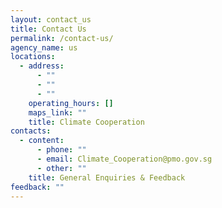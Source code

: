 ```yaml
---
layout: contact_us
title: Contact Us
permalink: /contact-us/
agency_name: us
locations:
  - address:
      - ""
      - ""
      - ""
    operating_hours: []
    maps_link: ""
    title: Climate Cooperation
contacts:
  - content:
      - phone: ""
      - email: Climate_Cooperation@pmo.gov.sg
      - other: ""
    title: General Enquiries & Feedback
feedback: ""
---
```

